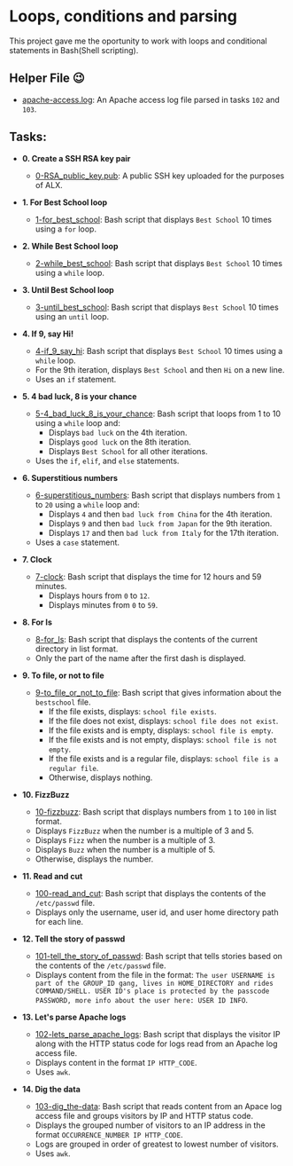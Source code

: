 # Loops, conditions and parsing

This project gave me the oportunity to work with loops and conditional statements in Bash(Shell scripting).

## Helper File :wink:

- [apache-access.log](./apache-access.log): An Apache access log file parsed in
  tasks `102` and `103`.

## Tasks:

- **0. Create a SSH RSA key pair**

  - [0-RSA_public_key.pub](./0-RSA_public_key.pub): A public SSH key uploaded for the
    purposes of ALX.

- **1. For Best School loop**

  - [1-for_best_school](./1-for_best_school): Bash script that displays
    `Best School` 10 times using a `for` loop.

- **2. While Best School loop**

  - [2-while_best_school](./2-while_best_school): Bash script that
    displays `Best School` 10 times using a `while` loop.

- **3. Until Best School loop**

  - [3-until_best_school](./3-until_best_school): Bash script that displays
    `Best School` 10 times using an `until` loop.

- **4. If 9, say Hi!**

  - [4-if_9_say_hi](./4-if_9_say_hi): Bash script that displays `Best School`
    10 times using a `while` loop.
  - For the 9th iteration, displays `Best School` and then `Hi` on a
    new line.
  - Uses an `if` statement.

- **5. 4 bad luck, 8 is your chance**

  - [5-4_bad_luck_8_is_your_chance](./5-4_bad_luck_8_is_your_chance): Bash script that loops
    from 1 to 10 using a `while` loop and:
    - Displays `bad luck` on the 4th iteration.
    - Displays `good luck` on the 8th iteration.
    - Displays `Best School` for all other iterations.
  - Uses the `if`, `elif`, and `else` statements.

- **6. Superstitious numbers**

  - [6-superstitious_numbers](./6-superstitious_numbers): Bash script that displays
    numbers from `1` to `20` using a `while` loop and:
    - Displays `4` and then `bad luck from China` for the 4th iteration.
    - Displays `9` and then `bad luck from Japan` for the 9th iteration.
    - Displays `17` and then `bad luck from Italy` for the 17th iteration.
  - Uses a `case` statement.

- **7. Clock**

  - [7-clock](./7-clock): Bash script that displays the time for 12 hours and 59 minutes.
    - Displays hours from `0` to `12`.
    - Displays minutes from `0` to `59`.

- **8. For ls**

  - [8-for_ls](./8-for_ls): Bash script that displays the contents of the current directory
    in list format.
  - Only the part of the name after the first dash is displayed.

- **9. To file, or not to file**

  - [9-to_file_or_not_to_file](./9-to_file_or_not_to_file): Bash script that gives information
    about the `bestschool` file.
    - If the file exists, displays: `school file exists`.
    - If the file does not exist, displays: `school file does not exist`.
    - If the file exists and is empty, displays: `school file is empty`.
    - If the file exists and is not empty, displays: `school file is not empty`.
    - If the file exists and is a regular file, displays: `school file is a regular file`.
    - Otherwise, displays nothing.

- **10. FizzBuzz**

  - [10-fizzbuzz](./10-fizzbuzz): Bash script that displays numbers from
    `1` to `100` in list format.
  - Displays `FizzBuzz` when the number is a multiple of 3 and 5.
  - Displays `Fizz` when the number is a multiple of 3.
  - Displays `Buzz` when the number is a multiple of 5.
  - Otherwise, displays the number.

- **11. Read and cut**

  - [100-read_and_cut](./100-read_and_cut): Bash script that displays the contents of the
    `/etc/passwd` file.
  - Displays only the username, user id, and user home directory path for each line.

- **12. Tell the story of passwd**

  - [101-tell_the_story_of_passwd](./101-tell_the_story_of_passwd): Bash script that
    tells stories based on the contents of the `/etc/passwd` file.
  - Displays content from the file in the format: `The user USERNAME is part of the GROUP_ID gang, lives in HOME_DIRECTORY and rides COMMAND/SHELL. USER ID's place is protected by the passcode PASSWORD, more info about the user here: USER ID INFO`.

- **13. Let's parse Apache logs**

  - [102-lets_parse_apache_logs](./102-lets_parse_apache_logs): Bash script that displays
    the visitor IP along with the HTTP status code for logs read from an Apache log access file.
  - Displays content in the format `IP HTTP_CODE`.
  - Uses `awk`.

- **14. Dig the data**
  - [103-dig_the-data](./103-dig_the-data): Bash script that reads content from an
    Apace log access file and groups visitors by IP and HTTP status code.
  - Displays the grouped number of visitors to an IP address in the format
    `OCCURRENCE_NUMBER IP HTTP_CODE`.
  - Logs are grouped in order of greatest to lowest number of visitors.
  - Uses `awk`.
